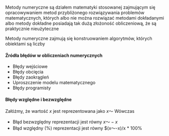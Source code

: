Metody numeryczne
są działem matematyki stosowanej zajmującym się opracowywaniem metod przybliżonego rozwiązywania problemów matematycznych, których albo nie można rozwiązać metodami dokładanymi albo metody dokładne posiadają tak dużą złożoność obliczeniową, że są praktycznie nieużyteczne

Metody numeryczne zajmują się konstruowaniem algorytmów, których obiektami są liczby

#### Źródła błędów w obliczeniach numerycznych
- Błędy wejściowe
- Błędy obcięcia
- Błędy zaokrągleń
- Uproszczenie modelu matematycznego
- Błędy programisty

#### Błędy względne i bezwzględne
Załóżmy, że wartość $x$ jest reprezentowana jako $x〜$ Wówczas
- Błąd bezwzględny reprezentacji jest równy $x〜-x$
- Błąd względny (%) reprezentacji jest równy $(x〜-x)/x * 100%
